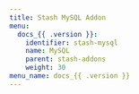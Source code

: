 ```yaml
---
title: Stash MySQL Addon
menu:
  docs_{{ .version }}:
    identifier: stash-mysql
    name: MySQL
    parent: stash-addons
    weight: 30
menu_name: docs_{{ .version }}
---
```

